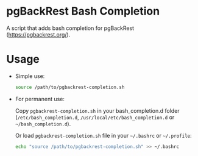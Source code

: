 # pgBackRest Bash Completion
A script that adds bash completion for pgBackRest (https://pgbackrest.org/).

# Usage

* Simple use:
    ```bash
    source /path/to/pgbackrest-completion.sh
    ```

* For permanent use:
  
    Copy `pgbackrest-completion.sh` in your bash_completion.d folder (`/etc/bash_completion.d`, `/usr/local/etc/bash_completion.d` or `~/bash_completion.d`).
    
    Or load `pgbackrest-completion.sh` file in your `~/.bashrc` or `~/.profile`:

    ```bash
    echo "source /path/to/pgbackrest-completion.sh" >> ~/.bashrc
    ```